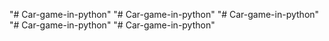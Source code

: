 "# Car-game-in-python" 
"# Car-game-in-python" 
"# Car-game-in-python" 
"# Car-game-in-python" 
"# Car-game-in-python" 
